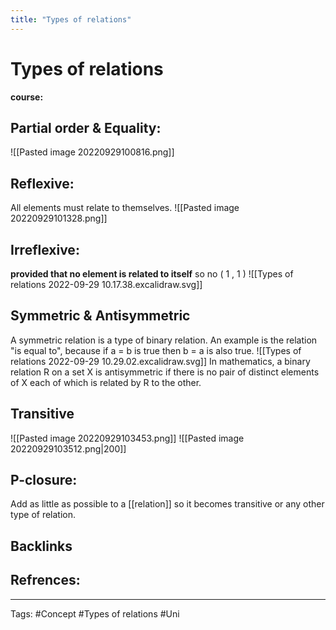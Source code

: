 ```yaml
---
title: "Types of relations"
---
```


# Types of relations
**course:**
## Partial order & Equality:
![[Pasted image 20220929100816.png]]

## Reflexive:
All elements must relate to themselves.
![[Pasted image 20220929101328.png]]

## Irreflexive:
**provided that no element is related to itself** so no ( 1 , 1 )
![[Types of relations 2022-09-29 10.17.38.excalidraw.svg]]

## Symmetric & Antisymmetric 
A symmetric relation is a type of binary relation. An example is the relation "is equal to", because if a = b is true then b = a is also true.
![[Types of relations 2022-09-29 10.29.02.excalidraw.svg]]
In mathematics, a binary relation R on a set X is antisymmetric if there is no pair of distinct elements of X each of which is related by R to the other.

## Transitive
![[Pasted image 20220929103453.png]]
![[Pasted image 20220929103512.png|200]]


## P-closure:
Add as little as possible to a [[relation]] so it becomes transitive or any other type of relation.

## Backlinks


## Refrences:

---
Tags: #Concept #Types of relations #Uni 